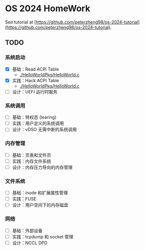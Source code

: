 # OS 2024 HomeWork

See tutorial at [https://github.com/peterzheng98/os-2024-tutorial](https://github.com/peterzheng98/os-2024-tutorial).

## TODO

### 系统启动

- [x] 基础：Read ACPI Table
  - [./HelloWorldPkg/HelloWorld.c](./HelloWorldPkg/HelloWorld.c)
- [x] 实践：Hack ACPI Table
  - [./HelloWorldPkg/HelloWorld.c](./HelloWorldPkg/HelloWorld.c)
- [ ] 设计：UEFI 运行时服务

### 系统调用

- [ ] 基础：特权态 (learing)
- [ ] 实践：用户定义的系统调用
- [ ] 设计：vDSO 无需中断的系统调用

### 内存管理

- [ ] 基础：页表和文件页
- [ ] 实践：内存文件系统
- [ ] 设计：内存压力导向的内存管理

### 文件系统

- [ ] 基础：inode 和扩展属性管理
- [ ] 实践：FUSE
- [ ] 设计：用户空间下的内存磁盘

### 网络

- [ ] 基础：外部设备
- [ ] 实践：tcpdump 和 socket 管理
- [ ] 设计：NCCL DPD
